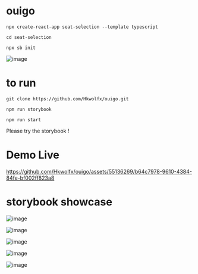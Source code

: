 # ouigo


`npx create-react-app seat-selection --template typescript`

`cd seat-selection`

`npx sb init`

![image](https://github.com/Hkwolfx/ouigo/assets/55136269/e0acd747-147f-4931-aa3d-f8e522a61e2e)

# to run 

`git clone https://github.com/Hkwolfx/ouigo.git`

`npm run storybook`

`npm run start`

Please try the storybook !

# Demo Live



https://github.com/Hkwolfx/ouigo/assets/55136269/b64c7978-9610-4384-84fe-bf002ff823a8




# storybook showcase

![image](https://github.com/Hkwolfx/ouigo/assets/55136269/b59cfce2-87fd-4ee4-8cb5-31240c8f10b2)



![image](https://github.com/Hkwolfx/ouigo/assets/55136269/dd89cc00-3d68-4580-9373-53717e650365)



![image](https://github.com/Hkwolfx/ouigo/assets/55136269/862130cd-ff64-49f2-aa6d-0ecea2822d8e)


![image](https://github.com/Hkwolfx/ouigo/assets/55136269/dbf1721f-97f6-4641-b113-9e8220822b63)


![image](https://github.com/Hkwolfx/ouigo/assets/55136269/e7ec9665-ded2-4e2c-95b6-5bcefb863e20)

